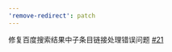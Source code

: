 ```yaml
---
'remove-redirect': patch
---
```


修复百度搜索结果中子条目链接处理错误问题 [#21](https://github.com/maomao1996/tampermonkey-scripts/issues/21)
